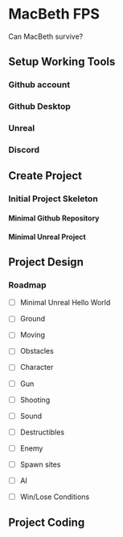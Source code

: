 # MacBeth FPS
 Can MacBeth survive?
 
## Setup Working Tools

### Github account

### Github Desktop

### Unreal 

### Discord


## Create Project 

### Initial Project Skeleton

#### Minimal Github Repository

#### Minimal Unreal Project


## Project Design

### Roadmap

- [ ] Minimal Unreal Hello World
- [ ] Ground
- [ ] Moving
- [ ] Obstacles
- [ ] Character
- [ ] Gun
- [ ] Shooting
- [ ] Sound
- [ ] Destructibles
- [ ] Enemy
- [ ] Spawn sites
- [ ] AI
- [ ] Win/Lose Conditions


## Project Coding



